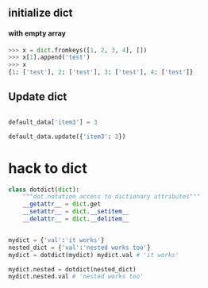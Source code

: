 ## initialize dict
#### with empty array 
```python
>>> x = dict.fromkeys([1, 2, 3, 4], [])
>>> x[1].append('test')
>>> x
{1: ['test'], 2: ['test'], 3: ['test'], 4: ['test']}
```


## Update dict

```python

default_data['item3'] = 3

default_data.update({'item3': 3})
```


# hack to dict 

```python 
class dotdict(dict):
	"""dot.notation access to dictionary attributes"""
	__getattr__ = dict.get 
	__setattr__ = dict.__setitem__
	__delattr__ = dict.__delitem__ 


mydict = {'val':'it works'}
nested_dict = {'val':'nested works too'}
mydict = dotdict(mydict) mydict.val # 'it works' 

mydict.nested = dotdict(nested_dict) 
mydict.nested.val # 'nested works too'
```